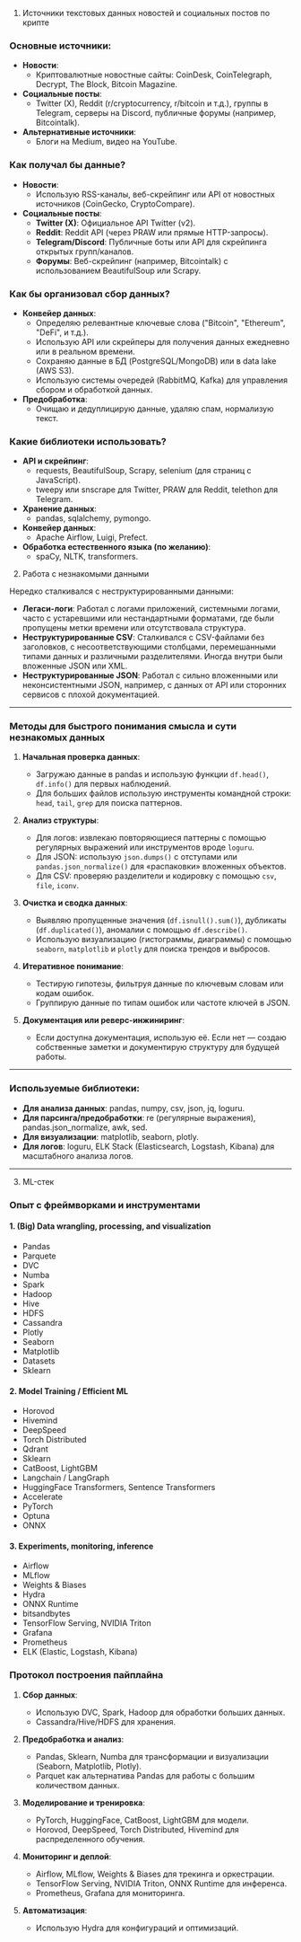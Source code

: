 1. Источники текстовых данных новостей и социальных постов по крипте

### Основные источники:
- **Новости**: 
  - Криптовалютные новостные сайты: CoinDesk, CoinTelegraph, Decrypt, The Block, Bitcoin Magazine.
- **Социальные посты**: 
  - Twitter (X), Reddit (r/cryptocurrency, r/bitcoin и т.д.), группы в Telegram, серверы на Discord, публичные форумы (например, Bitcointalk).
- **Альтернативные источники**: 
  - Блоги на Medium, видео на YouTube.

### Как получал бы данные?
- **Новости**: 
  - Использую RSS-каналы, веб-скрейпинг или API от новостных источников (CoinGecko, CryptoCompare).
- **Социальные посты**:
  - **Twitter (X)**: Официальное API Twitter (v2).
  - **Reddit**: Reddit API (через PRAW или прямые HTTP-запросы).
  - **Telegram/Discord**: Публичные боты или API для скрейпинга открытых групп/каналов.
  - **Форумы**: Веб-скрейпинг (например, Bitcointalk) с использованием BeautifulSoup или Scrapy.

### Как бы организовал сбор данных?
- **Конвейер данных**:
  - Определяю релевантные ключевые слова ("Bitcoin", "Ethereum", "DeFi", и т.д.).
  - Использую API или скрейперы для получения данных ежедневно или в реальном времени.
  - Сохраняю данные в БД (PostgreSQL/MongoDB) или в data lake (AWS S3).
  - Использую системы очередей (RabbitMQ, Kafka) для управления сбором и обработкой данных.
- **Предобработка**: 
  - Очищаю и дедуплицирую данные, удаляю спам, нормализую текст.

### Какие библиотеки использовать?
- **API и скрейпинг**:
  - requests, BeautifulSoup, Scrapy, selenium (для страниц с JavaScript).
  - tweepy или snscrape для Twitter, PRAW для Reddit, telethon для Telegram.
- **Хранение данных**:
  - pandas, sqlalchemy, pymongo.
- **Конвейер данных**:
  - Apache Airflow, Luigi, Prefect.
- **Обработка естественного языка (по желанию)**:
  - spaCy, NLTK, transformers.


2. Работа с незнакомыми данными

Нередко сталкивался с неструктурированными данными:
- **Легаси-логи**: Работал с логами приложений, системными логами, часто с устаревшими или нестандартными форматами, где были пропущены метки времени или отсутствовала структура.
- **Неструктурированные CSV**: Сталкивался с CSV-файлами без заголовков, с несоответствующими столбцами, перемешанными типами данных и различными разделителями. Иногда внутри были вложенные JSON или XML.
- **Неструктурированные JSON**: Работал с сильно вложенными или неконсистентными JSON, например, с данных от API или сторонних сервисов с плохой документацией.

---

### Методы для быстрого понимания смысла и сути незнакомых данных

1. **Начальная проверка данных**:
   - Загружаю данные в pandas и использую функции `df.head()`, `df.info()` для первых наблюдений.
   - Для больших файлов использую инструменты командной строки: `head`, `tail`, `grep` для поиска паттернов.

2. **Анализ структуры**:
   - Для логов: извлекаю повторяющиеся паттерны с помощью регулярных выражений или инструментов вроде `loguru`.
   - Для JSON: использую `json.dumps()` с отступами или `pandas.json_normalize()` для «распаковки» вложенных объектов.
   - Для CSV: проверяю разделители и кодировку с помощью `csv`, `file`, `iconv`.

3. **Очистка и сводка данных**:
   - Выявляю пропущенные значения (`df.isnull().sum()`), дубликаты (`df.duplicated()`), аномалии с помощью `df.describe()`.
   - Использую визуализацию (гистограммы, диаграммы) с помощью `seaborn`, `matplotlib` и `plotly` для поиска трендов и выбросов.

4. **Итеративное понимание**:
   - Тестирую гипотезы, фильтруя данные по ключевым словам или кодам ошибок.
   - Группирую данные по типам ошибок или частоте ключей в JSON.

5. **Документация или реверс-инжиниринг**:
   - Если доступна документация, использую её. Если нет — создаю собственные заметки и документирую структуру для будущей работы.

---

### Используемые библиотеки:
- **Для анализа данных**: pandas, numpy, csv, json, jq, loguru.
- **Для парсинга/предобработки**: re (регулярные выражения), pandas.json_normalize, awk, sed.
- **Для визуализации**: matplotlib, seaborn, plotly.
- **Для логов**: loguru, ELK Stack (Elasticsearch, Logstash, Kibana) для масштабного анализа логов.

---

3. ML-стек

### Опыт с фреймворками и инструментами

#### 1. (Big) Data wrangling, processing, and visualization
- Pandas
- Parquete
- DVC
- Numba
- Spark
- Hadoop
- Hive
- HDFS
- Cassandra
- Plotly
- Seaborn
- Matplotlib
- Datasets
- Sklearn

#### 2. Model Training / Efficient ML
- Horovod
- Hivemind
- DeepSpeed
- Torch Distributed
- Qdrant
- Sklearn
- CatBoost, LightGBM
- Langchain / LangGraph
- HuggingFace Transformers, Sentence Transformers
- Accelerate
- PyTorch
- Optuna
- ONNX

#### 3. Experiments, monitoring, inference
- Airflow
- MLflow
- Weights & Biases
- Hydra
- ONNX Runtime
- bitsandbytes
- TensorFlow Serving, NVIDIA Triton
- Grafana
- Prometheus
- ELK (Elastic, Logstash, Kibana)

### Протокол построения пайплайна

1. **Сбор данных**:  
   - Использую DVC, Spark, Hadoop для обработки больших данных.  
   - Cassandra/Hive/HDFS для хранения.  

2. **Предобработка и анализ**:  
   - Pandas, Sklearn, Numba для трансформации и визуализации (Seaborn, Matplotlib, Plotly).  
   - Parquet как альтернатива Pandas для работы с большим количеством данных.

3. **Моделирование и тренировка**:  
   - PyTorch, HuggingFace, CatBoost, LightGBM для модели.  
   - Horovod, DeepSpeed, Torch Distributed, Hivemind для распределенного обучения.

4. **Мониторинг и деплой**:  
   - Airflow, MLflow, Weights & Biases для трекинга и оркестрации.  
   - TensorFlow Serving, NVIDIA Triton, ONNX Runtime для инференса.  
   - Prometheus, Grafana для мониторинга.

5. **Автоматизация**:  
   - Использую Hydra для конфигураций и оптимизаций.

